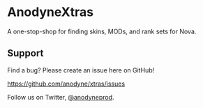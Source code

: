 # AnodyneXtras

A one-stop-shop for finding skins, MODs, and rank sets for Nova.

## Support

Find a bug? Please create an issue here on GitHub!

https://github.com/anodyne/xtras/issues

Follow us on Twitter, [@anodyneprod](http://twitter.com/anodyneprod).